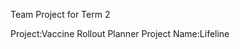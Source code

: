 Team Project for Term 2

Project:Vaccine Rollout Planner
Project Name:Lifeline



<!-- Add offline capability -->


